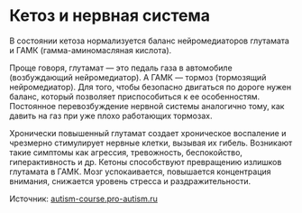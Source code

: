 # Кетоз и нервная система

В состоянии кетоза нормализуется баланс нейромедиаторов глутамата и ГАМК (гамма-аминомасляная кислота). 

Проще говоря, глутамат — это педаль газа в автомобиле (возбуждающий нейромедиатор). А ГАМК — тормоз (тормозящий нейромедиатор). Для того, чтобы безопасно двигаться по дороге нужен баланс, который позволяет приспособиться к ее особенностям. Постоянное перевозбуждение нервной системы аналогично тому, как давить на газ при уже плохо работающих тормозах. 

Хронически повышенный глутамат создает хроническое воспаление и чрезмерно стимулирует нервные клетки, вызывая их гибель. Возникают такие симптомы как агрессия, тревожность, беспокойство, гиперактивность и др. Кетоны способствуют превращению излишков глутамата в ГАМК. Мозг успокаивается, повышается концентрация внимания, снижается уровень стресса и раздражительности.

Источник: [autism-course.pro-autism.ru](https://autism-course.pro-autism.ru/)